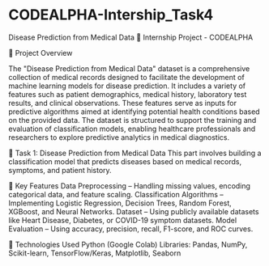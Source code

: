 # CODEALPHA-Intership_Task4

Disease Prediction from Medical Data 
📌 Internship Project - CODEALPHA

📌 Project Overview

The "Disease Prediction from Medical Data" dataset is a comprehensive collection of medical records designed to facilitate the development of machine learning models for disease prediction. It includes a variety of features such as patient demographics, medical history, laboratory test results, and clinical observations. These features serve as inputs for predictive algorithms aimed at identifying potential health conditions based on the provided data. The dataset is structured to support the training and evaluation of classification models, enabling healthcare professionals and researchers to explore predictive analytics in medical diagnostics.

📌 Task 1: Disease Prediction from Medical Data
This part involves building a classification model that predicts diseases based on medical records, symptoms, and patient history.

📌 Key Features
Data Preprocessing – Handling missing values, encoding categorical data, and feature scaling.
Classification Algorithms – Implementing Logistic Regression, Decision Trees, Random Forest, XGBoost, and Neural Networks.
Dataset – Using publicly available datasets like Heart Disease, Diabetes, or COVID-19 symptom datasets.
Model Evaluation – Using accuracy, precision, recall, F1-score, and ROC curves.


📌 Technologies Used
Python (Google Colab)
Libraries: Pandas, NumPy, Scikit-learn, TensorFlow/Keras, Matplotlib, Seaborn



